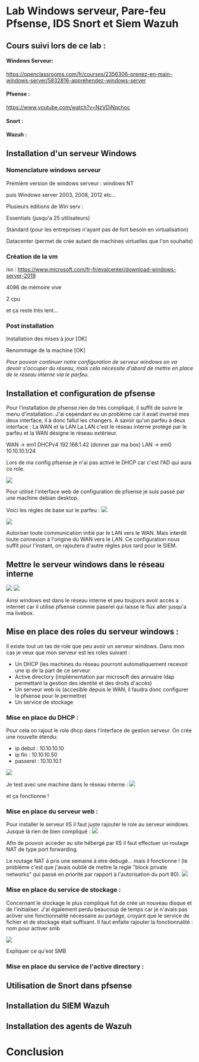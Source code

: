 # Lab Windows serveur, Pare-feu Pfsense, IDS Snort et Siem Wazuh

## Cours suivi lors de ce lab :
#### Windows Serveur:
https://openclassrooms.com/fr/courses/2356306-prenez-en-main-windows-server/5832816-apprehendez-windows-server

#### Pfsense :
https://www.youtube.com/watch?v=NzVDjNqchoc

#### Snort :

#### Wazuh :

## Installation d'un serveur Windows
### Nomenclature windows serveur

Première version de windows serveur : windows NT

puis Windows server 2003, 2008, 2012 etc...

Plusieurs éditions de Win serv : 

Essentials (jusqu'a 25 utilisateurs)

Standard (pour les entreprises n'ayant pas de fort besoin en virtualisation)

Datacenter (permet de crée autant de machines virtuelles que l'on souhaite)


### Création de la vm

iso : https://www.microsoft.com/fr-fr/evalcenter/download-windows-server-2019

4096 de mémoire vive

2 cpu

et ça reste très lent...

### Post installation
Installation des mises à jour [OK]

Renommage de la machine [OK]

*Pour pouvoir continuer notre configuration de serveur windows on va devoir s'occuper du réseau, mais cela nécessite d'abord de mettre en place de le réseau interne via le parfeu.*

## Installation et configuration de pfsense
Pour l'installation de pfsense rien de très compliqué, il suffit de suivre le menu d'installation. J'ai cependant eu un problème car il avait inversé mes deux interface, il à donc fallut les changers.
A savoir qu'un parfeu à deux interface : La WAN et la LAN
La LAN c'est le réseau interne protégé par le parfeu et la WAN désigne le réseau extérieur.

WAN -> em1 DHCPv4 192.168.1.42  (donner par ma box)
LAN -> em0 10.10.10.1/24

Lors de ma config pfsense je n'ai pas activé le DHCP car c'est l'AD qui aura ce role.

<img src="https://raw.githubusercontent.com/MrCarambole/Lab-windows-AD-Pfsense-et-SIEM/main/interface%20admin%20de%20pfsense.PNG">

Pour utilisé l'interface web de configuration de pfsense je suis passé par une machine debian desktop.

Voici les régles de base sur le parfeu :
<img src="https://raw.githubusercontent.com/MrCarambole/Lab-windows-AD-Pfsense-et-SIEM/main/config%20pfsense%201.PNG">

<img src="https://raw.githubusercontent.com/MrCarambole/Lab-windows-AD-Pfsense-et-SIEM/main/config%20pfsense%202.PNG">

Autoriser toute communication initié par le LAN vers le WAN. Mais interdit toute connexion à l'origine du WAN vers le LAN.
Ce configuration nous suffit pour l'instant, on rajoutera d'autre régles plus tard pour le SIEM.


## Mettre le serveur windows dans le réseau interne
<img src="https://raw.githubusercontent.com/MrCarambole/Lab-windows-AD-Pfsense-et-SIEM/main/windows%20serveur%20config%20r%C3%A9seau.PNG">

<img src="https://raw.githubusercontent.com/MrCarambole/Lab-windows-AD-Pfsense-et-SIEM/main/config%20reseau%20windows.PNG">

Ainsi windows est dans le réseau interne et peu toujours avoir accès a internet car il utilise pfsense comme paserel qui laisse le flux aller jusqu'a ma livebox.

## Mise en place des roles du serveur windows :
Il existe tout un tas de role que peu avoir un serveur windows. Dans mon cas je veux que mon serveur est les roles suivant :
- Un DHCP (les machines du réseau pourront automatiquement recevoir une ip de la part de ce serveur
- Active directory (implémentation par microsoft des annuaire ldap permettant la gestion des identité et des droits d'accès)
- Un serveur web iis (accesible depuis le WAN, il faudra donc configurer le pfsense pour le permettre)
- Un service de stockage

### Mise en place du DHCP :
Pour cela on rajout le role dhcp dans l'interface de gestion serveur.
On crée une nouvelle étendu:
- ip debut : 10.10.10.10
- ip fin : 10.10.10.50
- passerel : 10.10.10.1

<img src="https://raw.githubusercontent.com/MrCarambole/Lab-windows-AD-Pfsense-et-SIEM/main/dhcp.PNG">

Je test avec une machine dans le réseau interne :
<img src="https://raw.githubusercontent.com/MrCarambole/Lab-windows-AD-Pfsense-et-SIEM/main/dhcp%202.PNG">

et ça fonctionne !

### Mise en place du serveur web :
Pour installer le serveur IIS il faut juste rajouter le role au serveur windows. Jusque là rien de bien compliqué :
<img src="https://raw.githubusercontent.com/MrCarambole/Lab-windows-AD-Pfsense-et-SIEM/main/srv_iis.PNG">

Afin de pouvoir acceder au site hébergé par IIS il faut effectuer un routage NAT de type port forwarding.

Le routage NAT à pris une semaine à etre debugé... mais il fonctionne ! (le problème c'est que j'avais oublié de mettre la regle "block private networks" qui passé en priorité par rapport à l'autorisation du port 80).
<img src="https://raw.githubusercontent.com/MrCarambole/Lab-windows-AD-Pfsense-et-SIEM/main/proof%20routage.PNG">

### Mise en place du service de stockage :
Concernant le stockage le plus compliqué fut de crée un nouveau disque et de l'initialiser. J'ai également perdu beaucoup de temps car je n'avais pas activer une fonctionnalité nécessaire au partage, croyant que le service de fichier et de stockage était suffisant. Il faut enfaite rajouter la fonctionnalité : nom pour activer smb

<img src="https://raw.githubusercontent.com/MrCarambole/Lab-windows-AD-Pfsense-et-SIEM/main/partage.PNG">

Expliquer ce qu'est SMB

### Mise en place du service de l'active directory :

## Utilisation de Snort dans pfsense

## Installation du SIEM Wazuh

## Installation des agents de Wazuh

# Conclusion
